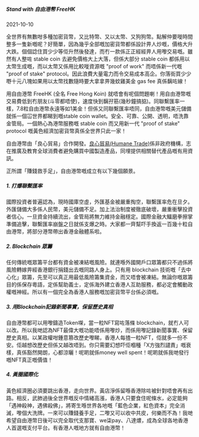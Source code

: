 ##### **Stand with 自由港幣 FreeHK**

2021-10-10

全世界有無數咁多種加密貨幣，又比特幣、又以太幣、又狗狗幣。點解仲要嘥時間整多一隻新嘅呢？好簡單，因為幾乎全部嘅加密貨幣都係設計畀人炒嘅，價格大升大跌。個個諗住買少少等佢升然後發達，而冇一款係正正經經畀人用嚟交易嘅。雖然有人整咗 stable coin 去避免價格大上大落，但係大部分 stable coin 都係用以太幣生成嘅，而以太幣又係用比較嘥資源嘅 "proof of work" 而唔係新一代嘅 "proof of stake" protocol。因此浪費大量電力而令交易成本高企。你落街買少少嘢十元八塊如果用以太幣找數隨時要大拿拿畀幾蚊雞美金 gas fee 真係黐咗線！

用自由港幣 FreeHK (全名 Free Hong Koin) 就唔會有呢個問題喇！用自由港幣嘅交易費低到冇朋友(斗零都唔使)，速度快到黐孖筋(幾秒鐘搞掂)。同聯繫匯率一樣，7.8粒自由港幣永遠等如1美金！但係又同聯繫匯率唔同，自由港幣嘅美元儲備就係一個冚世界都睇到嘅stable coin wallet。安全、可靠、公開、透明，唔洗靠金管局。一個熱心為港幣服務嘅 stable coin 而又用新一代 "proof of stake" protocol 嘅黃色經濟加密貨幣真係全世界只此一家！

自由港幣由「良心貿易」合作開發。<a href="https://humanetrade.net/" target="_blank">良心貿易(Humane Trade)</a>係非政府機構，志在推廣及教育全球消費者避免購買中國製造產品，同埋提供相關替代產品嘅有用資訊。

正所謂「賺錢救手足」，自由港幣嘅成立有以下幾個願景。

##### **1. 打爆聯繫匯率**

國際投資者普遍認為，現時國庫空虛，外匯基金被嚴重掏空，聯繫匯率危在旦夕。外匯儲備大多係人民幣，美元儲備不足。加上法治制度被徹底破壞，嚴重衝擊投資者信心。一旦資金持續流出，金管局將無力維持金融穩定。國際金融大鱷磨拳擦掌準備追擊，聯繫匯率崩盤之日就係支爆之時。大家都一齊幫吓手換返一百幾十粒自由港幣，將部分港幣帶出香港金融體系啦。

##### **2. Blockchain 眾籌**

任何傳統嘅眾籌平台都有資金被凍結嘅風險。就連喺外國開戶口眾籌都只不過係將風險轉嫁畀經香港銀行捐錢出去嘅同路人身上。只有用 blockchain 技術嘅「去中心化」眾籌，先至可以真正用最低風險籌集資金，而又唔會被凍結。無論你嘅眾籌目的係保存粵語，定係幫助義士，定係海外建立香港人互助服務，都必定會觸動政權嘅神經。所以有一個完全為香港人服務嘅加密貨幣平台係必須嘅。

##### **3. 用Blockchain記錄新聞事實，保留歷史真相**

自由港幣都可以用嚟鑄造Token㗎，當一粒NFT寫咗落條 blockchain，就冇人可以改。所以我哋認為NFT最偉大嘅功能唔係用嚟炒，而係用嚟記錄新聞事實、保留歷史真相。以某政權咁鍾意篡改歷史嚟睇，香港人每揸一粒NFT，佢就多一份不安。佢越想改歷史但係又越改唔到。你只需要幻想吓佢嗰種「X方強烈譴責」嘅衰樣，真係豁然開朗，心都涼曬！呢啲就係money well spent！呢啲就係我哋發行嘅NFT真正嘅價值！

##### **4. 黃圈國際化**

黃色經濟圈必須要跳出香港，走向世界。黃店淨係留喺香港除咗被針對唔會再有出路。相反，武肺過後全世界嘅反中情緒高漲，香港人只要食住呢條水，必定能夠「遇神殺神，遇佛殺佛」，將寄生喺世界各地嘅「藍色企業，紅色資本」完全消滅，嚟個大洗牌。一來可以賺錢養手足，二嚟又可以收中共皮，何樂而不為！我哋希望自由港幣日後可以完全取代支那寶、we柒pay、八達燶，成為全球各地香港人首選嘅支付平台。有香港人嘅地方就有自由港幣！
